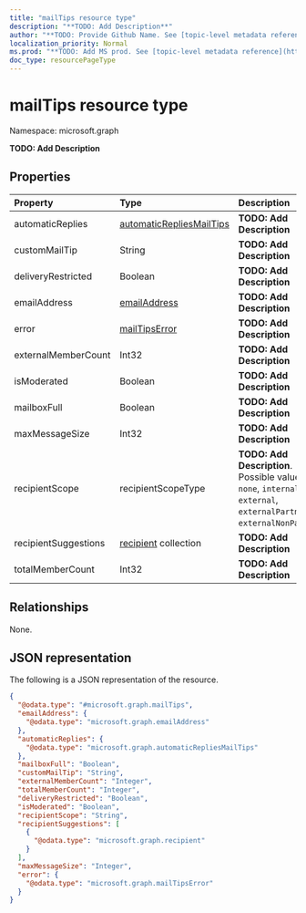 ```yaml
---
title: "mailTips resource type"
description: "**TODO: Add Description**"
author: "**TODO: Provide Github Name. See [topic-level metadata reference](https://msgo.azurewebsites.net/add/document/guidelines/metadata.html#topic-level-metadata)**"
localization_priority: Normal
ms.prod: "**TODO: Add MS prod. See [topic-level metadata reference](https://msgo.azurewebsites.net/add/document/guidelines/metadata.html#topic-level-metadata)**"
doc_type: resourcePageType
---
```


# mailTips resource type


Namespace: microsoft.graph

**TODO: Add Description**

## Properties
|Property|Type|Description|
|:---|:---|:---|
|automaticReplies|[automaticRepliesMailTips](../resources/automaticrepliesmailtips.md)|**TODO: Add Description**|
|customMailTip|String|**TODO: Add Description**|
|deliveryRestricted|Boolean|**TODO: Add Description**|
|emailAddress|[emailAddress](../resources/emailaddress.md)|**TODO: Add Description**|
|error|[mailTipsError](../resources/mailtipserror.md)|**TODO: Add Description**|
|externalMemberCount|Int32|**TODO: Add Description**|
|isModerated|Boolean|**TODO: Add Description**|
|mailboxFull|Boolean|**TODO: Add Description**|
|maxMessageSize|Int32|**TODO: Add Description**|
|recipientScope|recipientScopeType|**TODO: Add Description**. Possible values are: `none`, `internal`, `external`, `externalPartner`, `externalNonPartner`.|
|recipientSuggestions|[recipient](../resources/recipient.md) collection|**TODO: Add Description**|
|totalMemberCount|Int32|**TODO: Add Description**|

## Relationships
None.

## JSON representation
The following is a JSON representation of the resource.
<!-- {
  "blockType": "resource",
  "@odata.type": "microsoft.graph.mailTips"
}
-->
``` json
{
  "@odata.type": "#microsoft.graph.mailTips",
  "emailAddress": {
    "@odata.type": "microsoft.graph.emailAddress"
  },
  "automaticReplies": {
    "@odata.type": "microsoft.graph.automaticRepliesMailTips"
  },
  "mailboxFull": "Boolean",
  "customMailTip": "String",
  "externalMemberCount": "Integer",
  "totalMemberCount": "Integer",
  "deliveryRestricted": "Boolean",
  "isModerated": "Boolean",
  "recipientScope": "String",
  "recipientSuggestions": [
    {
      "@odata.type": "microsoft.graph.recipient"
    }
  ],
  "maxMessageSize": "Integer",
  "error": {
    "@odata.type": "microsoft.graph.mailTipsError"
  }
}
```

